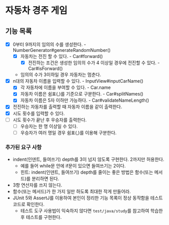 # 자동차 경주 게임

## 기능 목록

- [x] 0부터 9까지의 임의의 수를 생성한다. - NumberGenerator#generateRandomNumber()
  - [x] 자동차는 전진 할 수 있다. - Car#forward()
    - [x] 전진하는 조건은 생성한 임의의 수가 4 이상일 경우에 전진할 수 있다. - Car#isForward()
  - 임의의 수가 3이하일 경우 자동차는 멈춘다.
- [x] n대의 자동차 이름을 입력할 수 있다. - InputView#inputCarName()
    - [x] 각 자동차에 이름을 부여할 수 있다. - Car.name
    - [x] 자동차 이름은 쉼표(,)를 기준으로 구분한다. - Car#splitNames()
    - [x] 자동차 이름은 5자 이하만 가능하다. - Car#validateNameLength()
- [x] 전진하는 자동차를 출력할 때 자동차 이름을 같이 출력한다.
- [x] 시도 횟수를 입력할 수 있다.
- [ ] 시도 횟수가 끝난 후 우승자를 출력한다.
  - [ ] 우승자는 한 명 이상일 수 있다.
  - [ ] 우승자가 여러 명일 경우 쉼표(,)를 이용해 구분한다.

### 추가된 요구 사항

- indent(인덴트, 들여쓰기) depth를 3이 넘지 않도록 구현한다. 2까지만 허용한다.
    - 예를 들어 while문 안에 if문이 있으면 들여쓰기는 2이다.
    - 힌트: indent(인덴트, 들여쓰기) depth를 줄이는 좋은 방법은 함수(또는 메서드)를 분리하면 된다.
- 3항 연산자를 쓰지 않는다.
- 함수(또는 메서드)가 한 가지 일만 하도록 최대한 작게 만들어라.
- JUnit 5와 AssertJ를 이용하여 본인이 정리한 기능 목록이 정상 동작함을 테스트 코드로 확인한다.
    - 테스트 도구 사용법이 익숙하지 않다면 `test/java/study`를 참고하여 학습한 후 테스트를 구현한다.